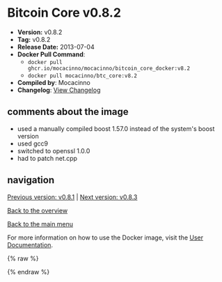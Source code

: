 # Bitcoin Core v0.8.2

- **Version:** v0.8.2
- **Tag:** v0.8.2
- **Release Date:** 2013-07-04
- **Docker Pull Command**:
  - `docker pull ghcr.io/mocacinno/mocacinno/bitcoin_core_docker:v8.2`
  - `docker pull mocacinno/btc_core:v8.2`
- **Compiled by**: Mocacinno
- **Changelog**: [View Changelog](https://github.com/bitcoin/bitcoin/blob/v0.8.2/doc/release-notes.md)

## comments about the image

- used a manually compiled boost 1.57.0 instead of the system's boost version
- used gcc9
- switched to openssl 1.0.0
- had to patch net.cpp

## navigation

[Previous version: v0.8.1](./v8.1.md) | [Next version: v0.8.3](./v8.3.md)

[Back to the overview](./Readme.md)

[Back to the main menu](../Readme.md)

For more information on how to use the Docker image, visit the [User Documentation](../userdocs/Readme.md).

<!-- Google tag (gtag.js) -->
{% raw %}
<script async src="https://www.googletagmanager.com/gtag/js?id=G-BPC6NC6FF9"></script>
<script>
  window.dataLayer = window.dataLayer || [];
  function gtag(){dataLayer.push(arguments);}
  gtag('js', new Date());
  gtag('config', 'G-BPC6NC6FF9');
</script>
{% endraw %}

